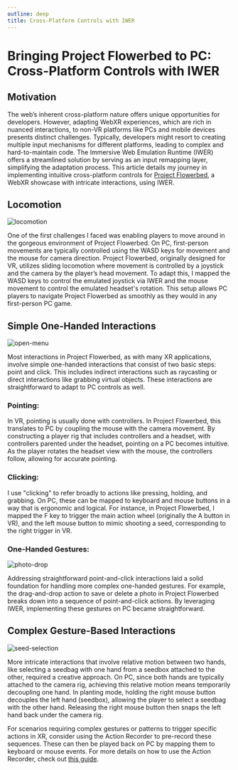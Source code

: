 ```yaml
---
outline: deep
title: Cross-Platform Controls with IWER
---
```


# Bringing Project Flowerbed to PC: Cross-Platform Controls with IWER

## Motivation

The web’s inherent cross-platform nature offers unique opportunities for developers. However, adapting WebXR experiences, which are rich in nuanced interactions, to non-VR platforms like PCs and mobile devices presents distinct challenges. Typically, developers might resort to creating multiple input mechanisms for different platforms, leading to complex and hard-to-maintain code. The Immersive Web Emulation Runtime (IWER) offers a streamlined solution by serving as an input remapping layer, simplifying the adaptation process. This article details my journey in implementing intuitive cross-platform controls for [Project Flowerbed](https://flowerbed.metademolab.com/), a WebXR showcase with intricate interactions, using IWER.

## Locomotion

![locomotion](/iwer-locomotion.gif)

One of the first challenges I faced was enabling players to move around in the gorgeous environment of Project Flowerbed. On PC, first-person movements are typically controlled using the WASD keys for movement and the mouse for camera direction. Project Flowerbed, originally designed for VR, utilizes sliding locomotion where movement is controlled by a joystick and the camera by the player’s head movement. To adapt this, I mapped the WASD keys to control the emulated joystick via IWER and the mouse movement to control the emulated headset's rotation. This setup allows PC players to navigate Project Flowerbed as smoothly as they would in any first-person PC game.

## Simple One-Handed Interactions

![open-menu](/iwer-open-menu.gif)

Most interactions in Project Flowerbed, as with many XR applications, involve simple one-handed interactions that consist of two basic steps: point and click. This includes indirect interactions such as raycasting or direct interactions like grabbing virtual objects. These interactions are straightforward to adapt to PC controls as well.

### Pointing:

In VR, pointing is usually done with controllers. In Project Flowerbed, this translates to PC by coupling the mouse with the camera movement. By constructing a player rig that includes controllers and a headset, with controllers parented under the headset, pointing on a PC becomes intuitive. As the player rotates the headset view with the mouse, the controllers follow, allowing for accurate pointing.

### Clicking:

I use "clicking" to refer broadly to actions like pressing, holding, and grabbing. On PC, these can be mapped to keyboard and mouse buttons in a way that is ergonomic and logical. For instance, in Project Flowerbed, I mapped the F key to trigger the main action wheel (originally the A button in VR), and the left mouse button to mimic shooting a seed, corresponding to the right trigger in VR.

### One-Handed Gestures:

![photo-drop](/iwer-photo-drop.gif)

Addressing straightforward point-and-click interactions laid a solid foundation for handling more complex one-handed gestures. For example, the drag-and-drop action to save or delete a photo in Project Flowerbed breaks down into a sequence of point-and-click actions. By leveraging IWER, implementing these gestures on PC became straightforward.

## Complex Gesture-Based Interactions

![seed-selection](/iwer-seed-selection.gif)

More intricate interactions that involve relative motion between two hands, like selecting a seedbag with one hand from a seedbox attached to the other, required a creative approach. On PC, since both hands are typically attached to the camera rig, achieving this relative motion means temporarily decoupling one hand. In planting mode, holding the right mouse button decouples the left hand (seedbox), allowing the player to select a seedbag with the other hand. Releasing the right mouse button then snaps the left hand back under the camera rig.

For scenarios requiring complex gestures or patterns to trigger specific actions in XR, consider using the Action Recorder to pre-record these sequences. These can then be played back on PC by mapping them to keyboard or mouse events. For more details on how to use the Action Recorder, check out [this guide](/action).
